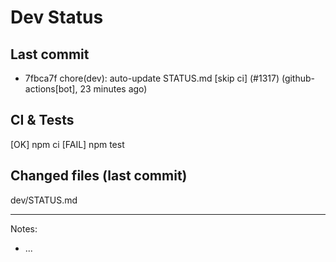 # Dev Status

## Last commit
- 7fbca7f chore(dev): auto-update STATUS.md [skip ci] (#1317) (github-actions[bot], 23 minutes ago)
## CI & Tests
[OK] npm ci
[FAIL] npm test

## Changed files (last commit)
dev/STATUS.md

---
Notes:
- ...
